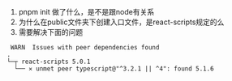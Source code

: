 

1. pnpm init 做了什么，是不是跟node有关系
2. 为什么在public文件夹下创建入口文件，是react-scripts规定的么
3. 需要解决下面的问题
```
 WARN  Issues with peer dependencies found
.
└─┬ react-scripts 5.0.1
  └── ✕ unmet peer typescript@"^3.2.1 || ^4": found 5.1.6

```